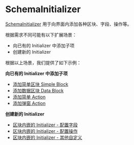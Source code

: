 # SchemaInitializer

[SchemaInitializer](/development/client/ui-schema/initializer) 用于向界面内添加各种区块、字段、操作等。

根据需求不同可能有以下扩展场景：

- 向已有的 Initializer 中添加子项
- 创建新的 Initializer

根据以上场景，我们提供了如下示例：

**向已有的 Initializer 中添加子项**

- [添加简单区块 Simple Block](/plugin-samples/schema-initializer/simple-block)
- [添加数据区块 Data Block](/plugin-samples/schema-initializer/data-block)
- [添加简单 Action](/plugin-samples/schema-initializer/simple-action)
- [添加弹窗 Action](/plugin-samples/schema-initializer/modal-action)

**创建新的 Initializer**

- [区块内嵌的 Initializer - 配置字段](/plugin-samples/schema-initializer/configure-fields)
- [区块内嵌的 Initializer - 配置操作](/plugin-samples/schema-initializer/configure-actions)
- [区块内嵌的 Initializer - 其他自定义](/plugin-samples/schema-initializer/configure-custom)
